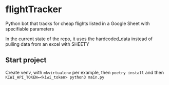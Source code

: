 # flightTracker
Python bot that tracks for cheap flights listed in a Google Sheet with specifiable parameters

In the current state of the repo, it uses the hardcoded_data instead of pulling data from an excel with SHEETY

## Start project

Create venv, with `mkvirtualenv` per example, then `poetry install` and then `KIWI_API_TOKEN=<kiwi_token> python3 main.py`